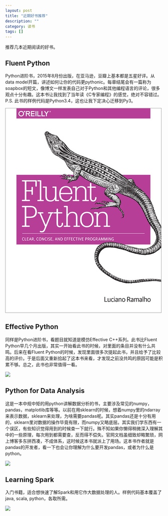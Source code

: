```yaml
---
layout: post
title: "近期好书推荐"
description: ""
category: 读书 
tags: []
---
```

推荐几本近期阅读的好书。

## Fluent Python
Python进阶书，2015年8月份出版，在亚马逊，豆瓣上基本都是五星好评。从data model开篇，讲述如何让你的代码更pythonic。每章结尾会有一篇称为soapbox的短文，像博文一样发表自己对于Python和其他编程语言的评论，很多观点十分有趣。这本书让我找到了当年读《C专家编程》的感觉，绝对不容错过。
P.S. 此书的样例代码是Python3.4，这也让我下定决心迁移到Py3。


![](/assets/images/fluent_python.jpg)

## Effective Python
同样是Python进阶书，看题目就知道是模仿Effective C++系列。此书比Fluent Python早几个月出版，其实一开始看此书的时候，对里面的条目并没有什么共鸣。后来在看Fluent Python的时候，发现里面很多次提起此书，并且给予了比较高的评价。于是后面又重新拾起了这本书来看，才发现之前没共鸣的原因可能是积累不够。总之，此书也非常值得一看。

![](http://www.effectivepython.com/images/cover.jpg)

## Python for Data Analysis
这是一本中规中矩的用python讲解数据分析的书，主要涉及常见的numpy，pandas，matplotlib库等等。以前在用sklearn的时候，想着numpy里的ndarray来表示数据，sklearn来处理，为啥需要pandas呢。其实pandas还是十分有用的，sklearn里对数据的操作毕竟有限，而numpy又略底层。其实我们学东西有一个误区，有些知识觉得用到的时候查一下就行。殊不知如果你懒得稍微深入理解其中的一些原理，每次用到都需要查，反而得不偿失。官网文档虽细致却略繁琐，网上博客多东拼西凑，不成体系，这时候这本书就派上了用场。这本书作者就是pandas的开发者，看一下也会让你理解为什么要开发pandas，或者为什么是python。

![](http://akamaicovers.oreilly.com/images/0636920023784/lrg.jpg)

## Learning Spark
入门书籍，适合想快速了解Spark和用它作大数据处理的人。样例代码基本覆盖了java, scala, python，各取所需。

![](http://akamaicovers.oreilly.com/images/0636920028512/lrg.jpg)
